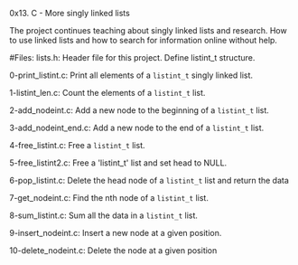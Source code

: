 0x13. C - More singly linked lists

The project continues teaching about singly linked lists and research. How to use linked lists and how to search for information online without help.

#Files:
lists.h:
Header file for this project. Define listint_t structure.

0-print_listint.c:
Print all elements of a `listint_t` singly linked list.

1-listint_len.c:
Count the elements of a `listint_t` list.

2-add_nodeint.c:
Add a new node to the beginning of a `listint_t` list.

3-add_nodeint_end.c:
Add a new node to the end of a `listint_t` list.

4-free_listint.c:
Free a `listint_t` list.

5-free_listint2.c:
Free a 'listint_t' list and set head to NULL.

6-pop_listint.c:
Delete the head node of a `listint_t` list and return the data

7-get_nodeint.c:
Find the nth node of a `listint_t` list.

8-sum_listint.c:
Sum all the data in a `listint_t` list.

9-insert_nodeint.c:
Insert a new node at a given position.

10-delete_nodeint.c:
Delete the node at a given position